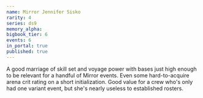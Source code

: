 ```yaml
---
name: Mirror Jennifer Sisko
rarity: 4
series: ds9
memory_alpha:
bigbook_tier: 6
events: 6
in_portal: true
published: true
---
```


A good marriage of skill set and voyage power with bases just high enough to be relevant for a handful of Mirror events. Even some hard-to-acquire arena crit rating on a short initialization. Good value for a crew who's only had one variant event, but she's nearly useless to established rosters.
